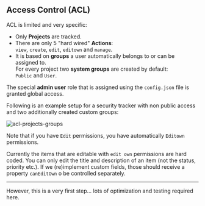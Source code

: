 ## Access Control (ACL)

ACL is limited and very specific:

* Only **Projects** are tracked.
* There are only 5 "hard wired" **Actions**:<br />`view`, `create`, `edit`, `editown` and `manage`.
* It is based on **groups** a user automatically belongs to or can be assigned to.<br />
For every project two **system groups** are created by default:<br />`Public` and `User`.

The special **admin user** role that is assigned using the `config.json` file is granted global access.

Following is an example setup for a security tracker with non public access and two additionally created custom groups:

![acl-projects-groups](https://cloud.githubusercontent.com/assets/33978/2562602/c5722320-b855-11e3-9157-640c8ec68bce.png)

Note that if you have `Edit` permissions, you have automatically `Editown` permissions.

Currently the items that are editable with `edit own` permissions are hard coded. You can only edit the title and description of an item (not the status, priority etc.).
If we (re)implement custom fields, those should receive a property `canEditOwn` o be controlled separately.

----

However, this is a very first step... lots of optimization and testing required here.
